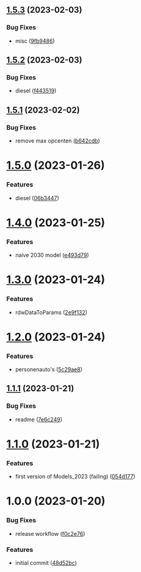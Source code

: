 ## [1.5.3](https://github.com/hongaar/motorrijtuigenbelasting/compare/v1.5.2...v1.5.3) (2023-02-03)


### Bug Fixes

* misc ([9fb9486](https://github.com/hongaar/motorrijtuigenbelasting/commit/9fb9486445f6476f129c6128651327175cfe0428))

## [1.5.2](https://github.com/hongaar/motorrijtuigenbelasting/compare/v1.5.1...v1.5.2) (2023-02-03)


### Bug Fixes

* diesel ([f443519](https://github.com/hongaar/motorrijtuigenbelasting/commit/f443519715127b4f1febb76acdff532723799e41))

## [1.5.1](https://github.com/hongaar/motorrijtuigenbelasting/compare/v1.5.0...v1.5.1) (2023-02-02)

### Bug Fixes

- remove max opcenten
  ([b642cdb](https://github.com/hongaar/motorrijtuigenbelasting/commit/b642cdbe72a8ac19f41cdabfdbe3ee5ef53518dd))

# [1.5.0](https://github.com/hongaar/motorrijtuigenbelasting/compare/v1.4.0...v1.5.0) (2023-01-26)

### Features

- diesel
  ([06b3447](https://github.com/hongaar/motorrijtuigenbelasting/commit/06b3447e13440c9c70b3794a755eae9abf77f731))

# [1.4.0](https://github.com/hongaar/motorrijtuigenbelasting/compare/v1.3.0...v1.4.0) (2023-01-25)

### Features

- naive 2030 model
  ([e493d79](https://github.com/hongaar/motorrijtuigenbelasting/commit/e493d79b7e7b305f2daf14a4fc9024faf4697046))

# [1.3.0](https://github.com/hongaar/motorrijtuigenbelasting/compare/v1.2.0...v1.3.0) (2023-01-24)

### Features

- rdwDataToParams
  ([2e9f132](https://github.com/hongaar/motorrijtuigenbelasting/commit/2e9f132d820d10b1e8b026f2ff572ec7c2b79306))

# [1.2.0](https://github.com/hongaar/motorrijtuigenbelasting/compare/v1.1.1...v1.2.0) (2023-01-24)

### Features

- personenauto's
  ([5c29ae8](https://github.com/hongaar/motorrijtuigenbelasting/commit/5c29ae8ff9d3a1f476ae6cf580de40bac383f706))

## [1.1.1](https://github.com/hongaar/motorrijtuigenbelasting/compare/v1.1.0...v1.1.1) (2023-01-21)

### Bug Fixes

- readme
  ([7e6c249](https://github.com/hongaar/motorrijtuigenbelasting/commit/7e6c249754dc649c1958611164c600277d8d0764))

# [1.1.0](https://github.com/hongaar/motorrijtuigenbelasting/compare/v1.0.0...v1.1.0) (2023-01-21)

### Features

- first version of Models_2023 (failing)
  ([054d177](https://github.com/hongaar/motorrijtuigenbelasting/commit/054d177374c5892e8388cc1efa79dcf887f254d3))

# 1.0.0 (2023-01-20)

### Bug Fixes

- release workflow
  ([f0c2e76](https://github.com/hongaar/motorrijtuigenbelasting/commit/f0c2e767fcfda33c2300680b23d4b0a6dab5cc4d))

### Features

- initial commit
  ([48d52bc](https://github.com/hongaar/motorrijtuigenbelasting/commit/48d52bc42e5c912605e1959cf4cf8c2f81728bbd))
